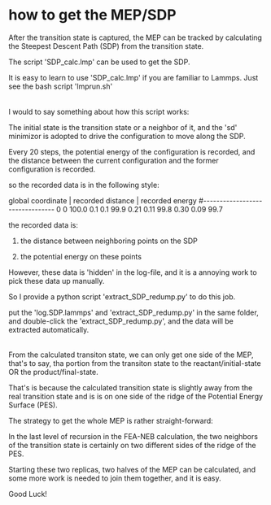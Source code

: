 # how to get the MEP/SDP

After the transition state is captured, the MEP can be tracked by calculating the Steepest Descent Path (SDP) from the transition state.

The script 'SDP_calc.lmp' can be used to get the SDP.

It is easy to learn to use 'SDP_calc.lmp' if you are familiar to Lammps. Just see the bash script 'lmprun.sh'

######

I would to say something about how this script works:

The initial state is the transition state or a neighbor of it, and the 'sd' minimizor is adopted to drive the configuration to move along the SDP.

Every 20 steps, the potential energy of the configuration is recorded, and the distance between the current configuration and the former configuration is recorded.

so the recorded data is in the following style:

global coordinate | recorded distance | recorded energy
#--------------------------------
     0          0        100.0
     0.1        0.1       99.9
     0.21       0.11      99.8
     0.30       0.09      99.7   

the recorded data is:

1) the distance between neighboring points on the SDP

2) the potential energy on these points

However, these data is 'hidden' in the log-file, and it is a annoying work to pick these data up manually.

So I provide a python script 'extract_SDP_redump.py' to do this job.

put the 'log.SDP.lammps' and 'extract_SDP_redump.py' in the same folder, and double-click the 'extract_SDP_redump.py', and the data will be extracted automatically.

######

From the calculated transiton state, we can only get one side of the MEP, that's to say, tha portion from the transiton state to the reactant/initial-state OR the product/final-state.

That's is because the calculated transition state is slightly away from the real transition state and is is on one side of the ridge of the Potential Energy Surface (PES).

The strategy to get the whole MEP is rather straight-forward:

In the last level of recursion in the FEA-NEB calculation, the two neighbors of the transition state is certainly on two different sides of the ridge of the PES.

Starting these two replicas, two halves of the MEP can be calculated, and some more work is needed to join them together, and it is easy.

Good Luck!